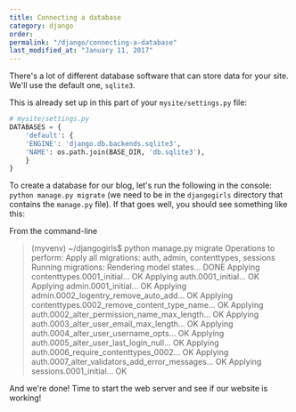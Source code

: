 ```yaml
---
title: Connecting a database
category: django
order: 
permalink: "/django/connecting-a-database"
last_modified_at: "January 11, 2017"
---
```


There's a lot of different database software that can store data for your site. We'll use the default one, `sqlite3`.

This is already set up in this part of your `mysite/settings.py` file:

``` python
# mysite/settings.py
DATABASES = {
	'default': {
	'ENGINE': 'django.db.backends.sqlite3',
	'NAME': os.path.join(BASE_DIR, 'db.sqlite3'),
	}
}
```

To create a database for our blog, let's run the following in the console: `python manage.py migrate` (we need to be in the `djangogirls` directory that contains the `manage.py` file). If that goes well, you should see something like this:

From the command-line

> (myvenv) ~/djangogirls$ python manage.py migrate
> Operations to perform:
> Apply all migrations: auth, admin, contenttypes, sessions
> Running migrations:
> Rendering model states... DONE
> Applying contenttypes.0001_initial... OK
> Applying auth.0001_initial... OK
> Applying admin.0001_initial... OK
> Applying admin.0002_logentry_remove_auto_add... OK
> Applying contenttypes.0002_remove_content_type_name... OK
> Applying auth.0002_alter_permission_name_max_length... OK
> Applying auth.0003_alter_user_email_max_length... OK
> Applying auth.0004_alter_user_username_opts... OK
> Applying auth.0005_alter_user_last_login_null... OK
> Applying auth.0006_require_contenttypes_0002... OK
> Applying auth.0007_alter_validators_add_error_messages... OK
> Applying sessions.0001_initial... OK

And we're done! Time to start the web server and see if our website is working!
